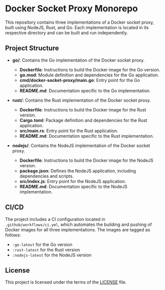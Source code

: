 # Docker Socket Proxy Monorepo

This repository contains three implementations of a Docker socket proxy, built using NodeJS, Rust, and Go. Each implementation is located in its respective directory and can be built and run independently.

## Project Structure

- **go/**: Contains the Go implementation of the Docker socket proxy.
  - **Dockerfile**: Instructions to build the Docker image for the Go version.
  - **go.mod**: Module definition and dependencies for the Go application.
  - **cmd/docker-socket-proxy/main.go**: Entry point for the Go application.
  - **README.md**: Documentation specific to the Go implementation.

- **rust/**: Contains the Rust implementation of the Docker socket proxy.
  - **Dockerfile**: Instructions to build the Docker image for the Rust version.
  - **Cargo.toml**: Package definition and dependencies for the Rust application.
  - **src/main.rs**: Entry point for the Rust application.
  - **README.md**: Documentation specific to the Rust implementation.

- **nodejs/**: Contains the NodeJS implementation of the Docker socket proxy.
  - **Dockerfile**: Instructions to build the Docker image for the NodeJS version.
  - **package.json**: Defines the NodeJS application, including dependencies and scripts.
  - **src/index.js**: Entry point for the NodeJS application.
  - **README.md**: Documentation specific to the NodeJS implementation.

## CI/CD

The project includes a CI configuration located in `.github/workflows/ci.yml`, which automates the building and pushing of Docker images for all three implementations. The images are tagged as follows:
- `:go-latest` for the Go version
- `:rust-latest` for the Rust version
- `:nodejs-latest` for the NodeJS version

## License

This project is licensed under the terms of the [LICENSE](LICENSE) file.